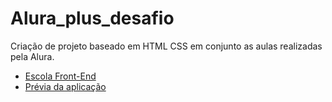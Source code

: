 # Alura_plus_desafio
Criação de projeto baseado em HTML CSS em conjunto as aulas realizadas pela Alura.
* [Escola Front-End](https://www.alura.com.br/cursos-online-front-end/html-css)
* [Prévia da aplicação](https://cleisonssoares.github.io/Alura_plus_desafio/)

